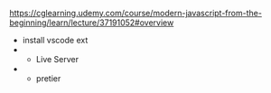 https://cglearning.udemy.com/course/modern-javascript-from-the-beginning/learn/lecture/37191052#overview

* install vscode ext 
* * Live Server
* * pretier
